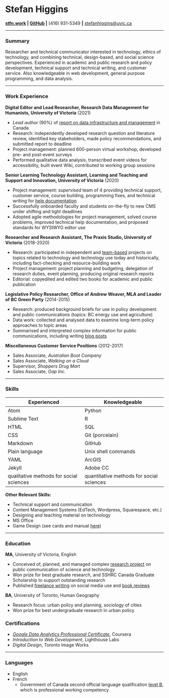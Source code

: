 # Stefan Higgins

**[stfn.work](https://stfn.work/) |
[GitHub](https://github.com/StefanHig) |**
(416) 931-5349 **|**
<stefanhiggins@uvic.ca>

***

### Summary
Researcher and technical communicator interested in technology, ethics of technology, and combining technical, design-based, and social science perspectives. Experienced in academic and public research and policy development, technical support and technical writing, and customer service. Also knowledgeable in web development, general purpose programming, and data analysis.

***

### Work Experience

**Digital Editor and Lead Researcher, Research Data Management for Humanists, University of Victoria** (2021)
* *Lead author* (90%) of [report on data infrastructure and management](https://ospolicyobservatory.uvic.ca/draft-report-rdm/) in Canada
* Research: independently developed research question and literature review, identified key stakeholders, made policy recommendations, and submitted report to deadline
* Project management: planned 600-person virtual workshop, developed pre- and post-event surveys
* Performed qualitative data analysis, transcribed event videos for accessibility, built event Wiki, contributed to working group sessions

**Senior Learning Technology Assistant, Learning and Teaching and Support and Innovation, University of Victoria** (2020)
* Project management: *supervised* team of 4 providing technical support, customer service, course building, programming fixes, and technical writing for [help documentation](https://onlineacademiccommunity.uvic.ca/TeachAnywhere/instructor-help/)
* Successfully onboarded faculty and students on-the-fly to new CMS under shifting and tight deadlines
* Adopted agile methodologies for project management, solved course problems, improved technical help documentation, and proposed standards for WYSIWYG editor use

**Researcher and Research Assistant, The Praxis Studio, University of Victoria** (2018-2020)
* Research: participated in independent and [team-based](https://spokenweb.ca/) projects on topics related to technology and technology use today and historically, including fact-checking and resource-building work
* Project management: project planning and budgeting, delegation of research duties, event planning, producing original research reports
* Editorial: copyedited and edited two books for academic and public publication

**Legislative Policy Researcher, Office of Andrew Weaver, MLA and Leader of BC Green Party** (2014-2015)
* Research: produced background briefs for use in policy development and public communications (topics: BC energy use and agriculture)
* Data work: collected and analysed data to examine long-term policy approaches to topic areas
* Summarised and interpreted complex information for public communications, including writing [blog posts](http://www.andrewweavermla.ca/2015/08/14/floods-power-fish-damming-history/)

**Miscellaneous Customer Service Positions** (2012-2017)
* Sales Associate, *Australian Boot Company*
* Sales Associate, *Walking on a Cloud*
* Supervisor, *Shoppers Drug Mart*
* Sales Associate, *Gap Inc.*

***

### Skills

| Experienced | Knowledgeable |
| ----------- | ------------- |
| Atom        | Python
| Sublime Text | R
| HTML        | SQL
| CSS         | Git (porcelain)
| Markdown    | GitHub
| Plain language | Unix shell commands
| YAML        | ArcGIS
| Jekyll      | Adobe CC
| qualitative methods for social sciences | quantitative methods for social sciences

**Other Relevant Skills:**
* Technical support and communication
* Content Management Systems (EdTech, Wordpress, Squarespace, etc.)
* Designing and teaching material on technology
* MS Office
* Game Design (see cards and manual [here](https://www.dropbox.com/home/The_Situationist_Game_Higgins_2018))

***

### Education

**MA**, University of Victoria, English
* Conceived of, planned, and managed complex [research project](https://dspace.library.uvic.ca:8443/handle/1828/12555) on public communication of science and technology
* Won prize for best graduate research, and SSHRC Canada Graduate Scholarship to support outstanding research
* Published [freelance writing](https://reallifemag.com/crisis-mode/) on social media use and [book reviews](https://ivc.lib.rochester.edu/sensations-of-history-animation-and-new-media-art/)

**BA**, University of Toronto, Human Geography
* Research focus: urban policy and planning, sociology of cities
* Won prize for best undergraduate research in urban policy

### Certifications

* [*Google Data Analytics Professional Certificate*](https://www.credly.com/badges/f97374f6-44b0-4e4f-b66e-ef21517b4d76?source=linked_in_profile), Coursera
* *Introduction to Web Development*, Lighthouse Labs
* *Digital Design*, Toronto Image Works

***

### Languages

* English
* French
  * Government of Canada second official language qualification [level B](https://www.canada.ca/en/treasury-board-secretariat/services/staffing/qualification-standards/relation-official-languages.html), which is professional working competency
